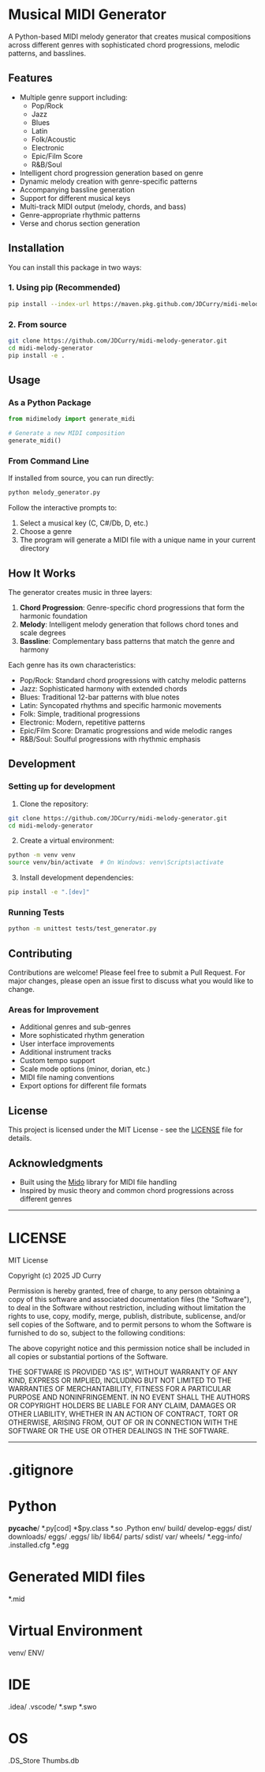 # Musical MIDI Generator

A Python-based MIDI melody generator that creates musical compositions across different genres with sophisticated chord progressions, melodic patterns, and basslines.

## Features

- Multiple genre support including:
  - Pop/Rock
  - Jazz
  - Blues
  - Latin
  - Folk/Acoustic
  - Electronic
  - Epic/Film Score
  - R&B/Soul
- Intelligent chord progression generation based on genre
- Dynamic melody creation with genre-specific patterns
- Accompanying bassline generation
- Support for different musical keys
- Multi-track MIDI output (melody, chords, and bass)
- Genre-appropriate rhythmic patterns
- Verse and chorus section generation

## Installation

You can install this package in two ways:

### 1. Using pip (Recommended)
```bash
pip install --index-url https://maven.pkg.github.com/JDCurry/midi-melody-generator/ midimelody
```

### 2. From source
```bash
git clone https://github.com/JDCurry/midi-melody-generator.git
cd midi-melody-generator
pip install -e .
```

## Usage

### As a Python Package
```python
from midimelody import generate_midi

# Generate a new MIDI composition
generate_midi()
```

### From Command Line
If installed from source, you can run directly:
```bash
python melody_generator.py
```

Follow the interactive prompts to:
1. Select a musical key (C, C#/Db, D, etc.)
2. Choose a genre
3. The program will generate a MIDI file with a unique name in your current directory

## How It Works

The generator creates music in three layers:

1. **Chord Progression**: Genre-specific chord progressions that form the harmonic foundation
2. **Melody**: Intelligent melody generation that follows chord tones and scale degrees
3. **Bassline**: Complementary bass patterns that match the genre and harmony

Each genre has its own characteristics:
- Pop/Rock: Standard chord progressions with catchy melodic patterns
- Jazz: Sophisticated harmony with extended chords
- Blues: Traditional 12-bar patterns with blue notes
- Latin: Syncopated rhythms and specific harmonic movements
- Folk: Simple, traditional progressions
- Electronic: Modern, repetitive patterns
- Epic/Film Score: Dramatic progressions and wide melodic ranges
- R&B/Soul: Soulful progressions with rhythmic emphasis

## Development

### Setting up for development

1. Clone the repository:
```bash
git clone https://github.com/JDCurry/midi-melody-generator.git
cd midi-melody-generator
```

2. Create a virtual environment:
```bash
python -m venv venv
source venv/bin/activate  # On Windows: venv\Scripts\activate
```

3. Install development dependencies:
```bash
pip install -e ".[dev]"
```

### Running Tests
```bash
python -m unittest tests/test_generator.py
```

## Contributing

Contributions are welcome! Please feel free to submit a Pull Request. For major changes, please open an issue first to discuss what you would like to change.

### Areas for Improvement

- Additional genres and sub-genres
- More sophisticated rhythm generation
- User interface improvements
- Additional instrument tracks
- Custom tempo support
- Scale mode options (minor, dorian, etc.)
- MIDI file naming conventions
- Export options for different file formats

## License

This project is licensed under the MIT License - see the [LICENSE](LICENSE) file for details.

## Acknowledgments

- Built using the [Mido](https://mido.readthedocs.io/) library for MIDI file handling
- Inspired by music theory and common chord progressions across different genres

---

# LICENSE

MIT License

Copyright (c) 2025 JD Curry

Permission is hereby granted, free of charge, to any person obtaining a copy
of this software and associated documentation files (the "Software"), to deal
in the Software without restriction, including without limitation the rights
to use, copy, modify, merge, publish, distribute, sublicense, and/or sell
copies of the Software, and to permit persons to whom the Software is
furnished to do so, subject to the following conditions:

The above copyright notice and this permission notice shall be included in all
copies or substantial portions of the Software.

THE SOFTWARE IS PROVIDED "AS IS", WITHOUT WARRANTY OF ANY KIND, EXPRESS OR
IMPLIED, INCLUDING BUT NOT LIMITED TO THE WARRANTIES OF MERCHANTABILITY,
FITNESS FOR A PARTICULAR PURPOSE AND NONINFRINGEMENT. IN NO EVENT SHALL THE
AUTHORS OR COPYRIGHT HOLDERS BE LIABLE FOR ANY CLAIM, DAMAGES OR OTHER
LIABILITY, WHETHER IN AN ACTION OF CONTRACT, TORT OR OTHERWISE, ARISING FROM,
OUT OF OR IN CONNECTION WITH THE SOFTWARE OR THE USE OR OTHER DEALINGS IN THE
SOFTWARE.

---

# .gitignore

# Python
__pycache__/
*.py[cod]
*$py.class
*.so
.Python
env/
build/
develop-eggs/
dist/
downloads/
eggs/
.eggs/
lib/
lib64/
parts/
sdist/
var/
wheels/
*.egg-info/
.installed.cfg
*.egg

# Generated MIDI files
*.mid

# Virtual Environment
venv/
ENV/

# IDE
.idea/
.vscode/
*.swp
*.swo

# OS
.DS_Store
Thumbs.db
